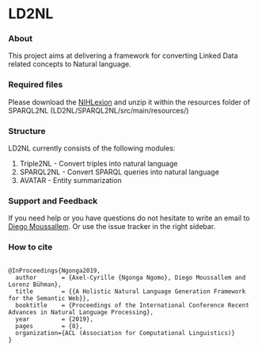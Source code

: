 LD2NL
=========

### About
This project aims at delivering a framework for converting Linked Data related concepts to Natural language.

### Required files 

Please download the <a href="https://hobbitdata.informatik.uni-leipzig.de/LD2NL/NIHLexicon.zip">NIHLexion</a> and unzip it within the resources folder of SPARQL2NL (LD2NL/SPARQL2NL/src/main/resources/)
 
### Structure

LD2NL currently consists of the following modules:

1. Triple2NL - Convert triples into natural language
2. SPARQL2NL - Convert SPARQL queries into natural language
3. AVATAR - Entity summarization


### Support and Feedback
If you need help or you have questions do not hesitate to write an email to  <a href="mailto:diego.moussallem@uni-paderborn.de">Diego Moussallem</a>. Or use the issue tracker in the right sidebar.

### How to cite
```Tex

@InProceedings{Ngonga2019,
  author       = {Axel-Cyrille {Ngonga Ngomo}, Diego Moussallem and Lorenz Bühman},
  title        = {{A Holistic Natural Language Generation Framework for the Semantic Web}},
  booktitle    = {Proceedings of the International Conference Recent Advances in Natural Language Processing},
  year         = {2019},
  pages        = {8},
  organization={ACL (Association for Computational Linguistics)}
}
```
